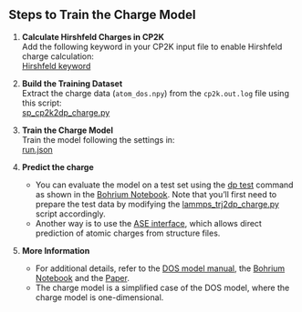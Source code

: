## Steps to Train the Charge Model

1. **Calculate Hirshfeld Charges in CP2K**  
   Add the following keyword in your CP2K input file to enable Hirshfeld charge calculation:  
   [Hirshfeld keyword](https://github.com/Zhang-pchao/OilWaterInterface/blob/main/DFT_Calculation/cp2k_input/m062x/m062x.inp#L145)

2. **Build the Training Dataset**  
   Extract the charge data (`atom_dos.npy`) from the `cp2k.out.log` file using this script:  
   [sp_cp2k2dp_charge.py](https://github.com/Zhang-pchao/predict_atomic_charge/blob/main/cp2k_Hirshfeld/sp_cp2k2dp_charge.py)

3. **Train the Charge Model**  
   Train the model following the settings in:  
   [run.json](https://github.com/Zhang-pchao/predict_atomic_charge/blob/main/model/run.json)

4. **Predict the charge**
   - You can evaluate the model on a test set using the [dp test](https://docs.deepmodeling.com/projects/deepmd/en/master/test/test.html) command as shown in the [Bohrium Notebook](https://bohrium.dp.tech/notebooks/6641686247). Note that you’ll first need to prepare the test data by modifying the [lammps_trj2dp_charge.py](https://github.com/Zhang-pchao/OilWaterInterface/blob/main/Analysis_Scripts/charge/lammps_trj2dp_charge.py) script accordingly.
   - Another way is to use the [ASE interface](https://github.com/AxelTG/BaH2/blob/main/dp_charges/bader_predict.py), which allows direct prediction of atomic charges from structure files.

5. **More Information**  
   - For additional details, refer to the [DOS model manual](https://docs.deepmodeling.com/projects/deepmd/en/master/model/train-fitting-dos.html), the [Bohrium Notebook](https://bohrium.dp.tech/notebooks/6641686247) and the [Paper](https://doi.org/10.1021/acs.langmuir.4c05004).  
   - The charge model is a simplified case of the DOS model, where the charge model is one-dimensional.
